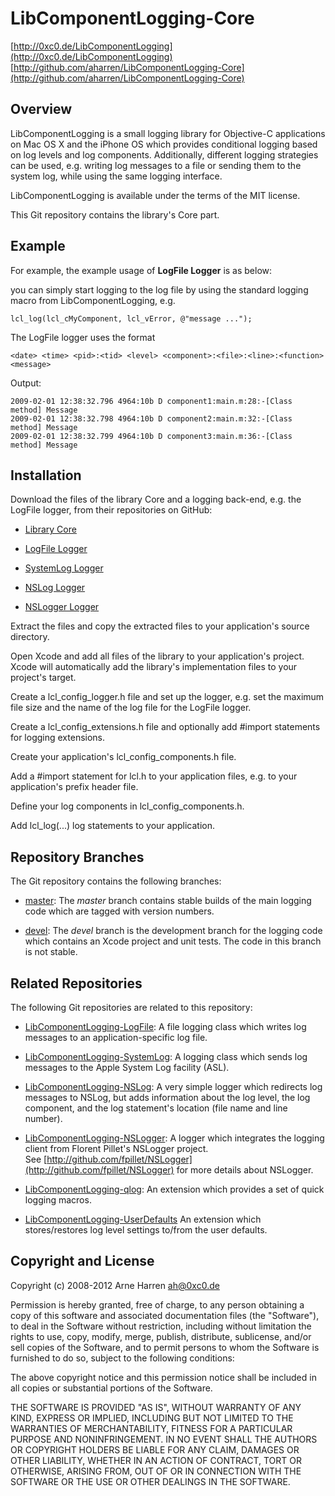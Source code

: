 
# LibComponentLogging-Core

[http://0xc0.de/LibComponentLogging](http://0xc0.de/LibComponentLogging)    
[http://github.com/aharren/LibComponentLogging-Core](http://github.com/aharren/LibComponentLogging-Core)


## Overview

LibComponentLogging is a small logging library for Objective-C applications on
Mac OS X and the iPhone OS which provides conditional logging based on log
levels and log components. Additionally, different logging strategies can be
used, e.g. writing log messages to a file or sending them to the system log,
while using the same logging interface.

LibComponentLogging is available under the terms of the MIT license.

This Git repository contains the library's Core part.


## Example

For example, the example usage of **LogFile Logger** is as below:

you can
simply start logging to the log file by using the standard logging macro from
LibComponentLogging, e.g.

    lcl_log(lcl_cMyComponent, lcl_vError, @"message ...");

The LogFile logger uses the format

    <date> <time> <pid>:<tid> <level> <component>:<file>:<line>:<function> <message>

Output:

    2009-02-01 12:38:32.796 4964:10b D component1:main.m:28:-[Class method] Message
    2009-02-01 12:38:32.798 4964:10b D component2:main.m:32:-[Class method] Message
    2009-02-01 12:38:32.799 4964:10b D component3:main.m:36:-[Class method] Message

## Installation

Download the files of the library Core and a logging back-end, e.g. the
LogFile logger, from their repositories on GitHub:

* [Library Core](http://github.com/aharren/LibComponentLogging-Core/downloads)

* [LogFile Logger](http://github.com/aharren/LibComponentLogging-LogFile/downloads)

* [SystemLog Logger](http://github.com/aharren/LibComponentLogging-SystemLog/downloads)

* [NSLog Logger](http://github.com/aharren/LibComponentLogging-NSLog/downloads)

* [NSLogger Logger](http://github.com/aharren/LibComponentLogging-NSLogger/downloads)

Extract the files and copy the extracted files to your application's source
directory.

Open Xcode and add all files of the library to your application's project.
Xcode will automatically add the library's implementation files to your
project's target.

Create a lcl_config_logger.h file and set up the logger, e.g. set the maximum
file size and the name of the log file for the LogFile logger.

Create a lcl_config_extensions.h file and optionally add #import statements
for logging extensions.

Create your application's lcl_config_components.h file.

Add a #import statement for lcl.h to your application files, e.g. to your
application's prefix header file.

Define your log components in lcl_config_components.h.

Add lcl_log(...) log statements to your application.


## Repository Branches

The Git repository contains the following branches:

* [master](http://github.com/aharren/LibComponentLogging-Core/tree/master):
  The *master* branch contains stable builds of the main logging code
  which are tagged with version numbers.

* [devel](http://github.com/aharren/LibComponentLogging-Core/tree/devel):
  The *devel* branch is the development branch for the logging code
  which contains an Xcode project and unit tests. The code in this branch is
  not stable.


## Related Repositories

The following Git repositories are related to this repository: 

* [LibComponentLogging-LogFile](http://github.com/aharren/LibComponentLogging-LogFile):
  A file logging class which writes log messages to an application-specific log
  file.

* [LibComponentLogging-SystemLog](http://github.com/aharren/LibComponentLogging-SystemLog):
  A logging class which sends log messages to the Apple System Log facility (ASL).

* [LibComponentLogging-NSLog](http://github.com/aharren/LibComponentLogging-NSLog):
  A very simple logger which redirects log messages to NSLog, but adds
  information about the log level, the log component, and the log statement's
  location (file name and line number).

* [LibComponentLogging-NSLogger](http://github.com/aharren/LibComponentLogging-NSLogger):
  A logger which integrates the logging client from Florent Pillet's NSLogger project.    
  See [http://github.com/fpillet/NSLogger](http://github.com/fpillet/NSLogger) for more details about NSLogger.

* [LibComponentLogging-qlog](http://github.com/aharren/LibComponentLogging-qlog):
  An extension which provides a set of quick logging macros.

* [LibComponentLogging-UserDefaults](http://github.com/aharren/LibComponentLogging-UserDefaults)
  An extension which stores/restores log level settings to/from the user defaults.

## Copyright and License

Copyright (c) 2008-2012 Arne Harren <ah@0xc0.de>

Permission is hereby granted, free of charge, to any person obtaining a copy
of this software and associated documentation files (the "Software"), to deal
in the Software without restriction, including without limitation the rights
to use, copy, modify, merge, publish, distribute, sublicense, and/or sell
copies of the Software, and to permit persons to whom the Software is
furnished to do so, subject to the following conditions:

The above copyright notice and this permission notice shall be included in
all copies or substantial portions of the Software.

THE SOFTWARE IS PROVIDED "AS IS", WITHOUT WARRANTY OF ANY KIND, EXPRESS OR
IMPLIED, INCLUDING BUT NOT LIMITED TO THE WARRANTIES OF MERCHANTABILITY,
FITNESS FOR A PARTICULAR PURPOSE AND NONINFRINGEMENT. IN NO EVENT SHALL THE
AUTHORS OR COPYRIGHT HOLDERS BE LIABLE FOR ANY CLAIM, DAMAGES OR OTHER
LIABILITY, WHETHER IN AN ACTION OF CONTRACT, TORT OR OTHERWISE, ARISING FROM,
OUT OF OR IN CONNECTION WITH THE SOFTWARE OR THE USE OR OTHER DEALINGS IN
THE SOFTWARE.

